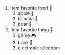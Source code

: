 1. Item   favorite food 🥘
   1. apple  🍎
   2. banada 🍌
   3. pear 🍐
2. Item   favorite thing 🤔
    1. game 🎮
    2. book 📖
    3. electronic :electron:
